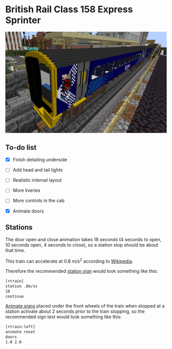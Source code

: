 British Rail Class 158 Express Sprinter
=======================================

![Screenshot](./screenshot.jpg)

To-do list
----------

 - [x] Finish detailing underside
 - [ ] Add head and tail lights
 - [ ] Realistic internal layout
 - [ ] More liveries
 - [ ] More controls in the cab
 - [x] Animate doors


Stations
--------

The door open and close animation takes 18 seconds (4 seconds to open, 10
seconds open, 4 seconds to close), so a station stop should be about that time.

This train can accelerate at 0.8 m/s<sup>2</sup> according to [Wikipedia].

Therefore the recommended [station
sign](https://wiki.traincarts.net/p/TrainCarts/Signs/Station) would look
something like this:
```
[+train]
station .8m/ss
18
continue
```

[Animate signs](https://wiki.traincarts.net/p/TrainCarts/Signs/Animate)
placed under the front wheels of the train when stopped at a station activate
about 2 seconds prior to the train stopping, so the recommended sign text would
look something like this:
```
[+train:left]
animate reset
doors
1.0 2.0
```

[Wikipedia]: https://en.wikipedia.org/wiki/British_Rail_Class_158
